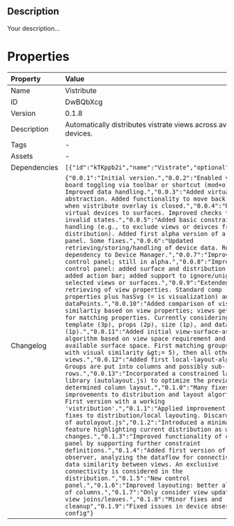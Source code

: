 <h2>Description</h2>
<p>Your description...</p>

# Properties

| Property | Value |
| :--- | :--- |
| Name | Vistribute |
| ID | DwBQbXcg |
| Version | 0.1.8 |
| Description | Automatically distributes vistrate views across available devices. |
| Tags | - |
| Assets | - |
| Dependencies | `[{"id":"kTKppb2i","name":"Vistrate","optional":false}]` |
| Changelog | `{"0.0.1":"Initial version.","0.0.2":"Enabled view board toggling via toolbar or shortcut (mod+o). Improved data handling.","0.0.3":"Added virtual device abstraction. Added functionality to move back views when vistribute overlay is closed.","0.0.4":"Renamed virtual devices to surfaces. Improved checks to avoid invalid states.","0.0.5":"Added basic constraint handling (e.g., to exclude views or deivces from distribution). Added first alpha version of a control panel. Some fixes.","0.0.6":"Updated retrieving/storing/handling of device data. Removed dependency to Device Manager.","0.0.7":"Improvment of control panel; still in alpha.","0.0.8":"Improved control panel: added surface and distribution preview; added action bar; added support to ignore/unignore selected views or surfaces.","0.0.9":"Extended retrieving of view properties. Standard comp properties plus hasSvg (= is visualization) and dataPoints.","0.0.10":"Added comparison of visual similartiy based on view properties; views get points for matching properties. Currently considering template (3p), props (2p), size (1p), and dataPoints (1p).","0.0.11":"Added initial view-surface-assignment algorithm based on view space requirement and available surface space. First matching groups (views with visual similarity &gt;= 5), then all other views.","0.0.12":"Added first local-layout-algortihm. Groups are put into columns and possibly sub-rows.","0.0.13":"Incorporated a constrained layout library (autolayout.js) to optimize the previous determined column layout.","0.1.0":"Many fixes and improvements to distribution and layout algortihms. First version with a working 'vistribution'.","0.1.1":"Applied improvement and fixes to distribution/local layouting. Discard usage of autolayout.js","0.1.2":"Introduced a minimap feature highlighting current distribution as well as changes.","0.1.3":"Improved functionality of control panel by supporting further constraint definitions.","0.1.4":"Added first version of data observer, analyzing the dataflow for connectivity and data similarity between views. An exclusive connectivity is considered in the distribution.","0.1.5":"New control panel.","0.1.6":"Improved layouting: better alignment of columns.","0.1.7":"Only consider view updates when view joins/leaves.","0.1.8":"Minor fixes and cleanup","0.1.9":"Fixed issues in device observer config"}` |